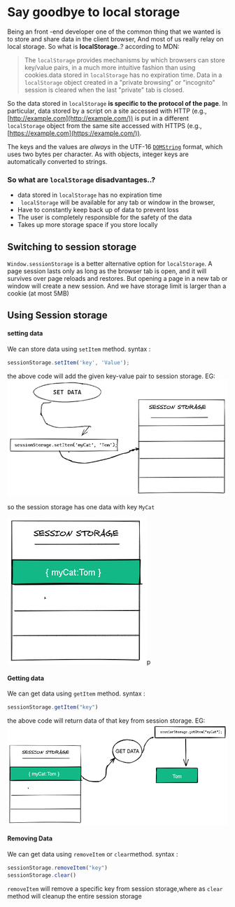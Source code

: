 # Say goodbye to local storage

Being an front -end developer one of the common thing that we wanted is to store and share data in the client browser, And most of us really relay on local storage. So what is  **localStorage**..?
according to MDN:
>The `localStorage` provides mechanisms by which browsers can store key/value pairs, in a much more intuitive fashion than using cookies.data stored in  `localStorage`  has no expiration time. Data in a  `localStorage`  object created in a "private browsing" or "incognito" session is cleared when the last "private" tab is closed.

So the data stored in `localStorage`  **is specific to the protocol of the page**. In particular, data stored by a script on a site accessed with HTTP (e.g.,  [http://example.com](http://example.com/)) is put in a different  `localStorage`  object from the same site accessed with HTTPS (e.g.,  [https://example.com](https://example.com/)).

The keys and the values are  _always_  in the UTF-16  [`DOMString`](https://developer.mozilla.org/en-US/docs/Web/API/DOMString)  format, which uses two bytes per character. As with objects, integer keys are automatically converted to strings.


### So what are `localStorage` disadvantages..?

 - data stored in `localStorage` has no expiration time
 - ` localStorage` will be available for any tab or window in the browser,
- Have to constantly keep back up of data to prevent loss
-   The user is completely responsible for the safety of the data
-   Takes up more storage space if you store locally

## Switching to session storage

 `Window.sessionStorage` is a better alternative option for `localStorage`.
 A page session lasts only as long as the browser tab is open, and it will survives over page reloads and restores. But opening a page in a new tab or window will create a new session. And we have storage limit is larger than a cookie (at most 5MB)

## Using Session storage

#### setting data

We can store data using `setItem` method.
syntax :

```js
sessionStorage.setItem('key', 'Value');
```

the above code will add the given key-value pair to session storage.
EG:![image info](images/set-session.png)

so the session storage has one data with key `MyCat`

![image info](images/data-saved.png)p


#### Getting data
We can get data using `getItem` method.
syntax :
```js
sessionStorage.getItem("key")
```
the above code will return data of that key from session storage.
EG: ![image info](images/get-data.png)
#### Removing Data
We can get data using `removeItem` or `clear`method.
syntax :
```js
sessionStorage.removeItem("key")
sessionStorage.clear()
```
`removeItem` will remove a specific key from session storage,where as `clear` method will cleanup the entire session storage

